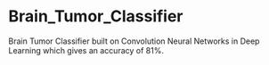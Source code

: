 # Brain_Tumor_Classifier
Brain Tumor Classifier built on Convolution Neural Networks in Deep Learning which gives an accuracy of 81%. 
